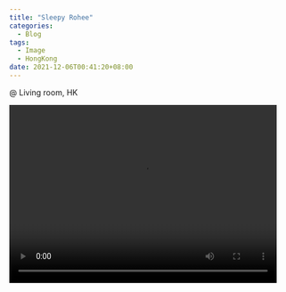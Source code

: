 ```yaml
---
title: "Sleepy Rohee"
categories:
  - Blog
tags:
  - Image
  - HongKong
date: 2021-12-06T00:41:20+08:00
---
```


@ Living room, HK

<video width="480" height="320" controls="controls">
  <source src="https://i.imgur.com/Kxdryyp.mp4" type="video/mp4">
</video>


<script src="https://utteranc.es/client.js"
        repo="serendipityinlife/serendipityinlife.github.io"
        issue-term="pathname"
        theme="github-light"
        crossorigin="anonymous"
        async>
</script>
